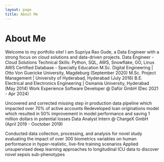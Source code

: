 ```yaml
---
layout: page
title: About Me
---
```


# About Me
Welcome to my portfolio site! I am Supriya Rao Gude, a Data Engineer with a strong focus on cloud solutions and data-driven projects.
Data Engineer - Cloud Solutions
Technical Skills: Python, SQL, AWS, Snowflake, GO, Linux
AWS Certified Database - Specialty
Education
M.Sc. Digital Engineering | Otto Von Guericke University, Magdeburg (September 2020)
M.Sc. Project Management | University of Hyderabad, Hyderabad (July 2016)
B.E. Electrical and Electronics Engineering | Osmania University, Hyderabad (May 2014)
Work Experience
Software Developer @ Dafür GmbH (Dec 2021 - Apr 2024)

Uncovered and corrected missing step in production data pipeline which impacted over 70% of active accounts
Redeveloped loan originations model which resulted in 50% improvement in model performance and saving 1 million dollars in potential losses
Data Analyst Intern @ ChargeX GmbH (April 2019 - Ooctober 2019)

Conducted data collection, processing, and analysis for novel study evaluating the impact of over 300 biometrics variables on human performance in hyper-realistic, live-fire training scenarios
Applied unsupervised deep learning approaches to longitudinal ICU data to discover novel sepsis sub-phenotypes

